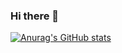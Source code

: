 ### Hi there 👋

[![Anurag's GitHub stats](https://github-readme-stats.vercel.app/api?username=ivanklee86&count_private=true&show_icons=true&theme=radical)](https://github.com/anuraghazra/github-readme-stats)

<!--
**ivanklee86/ivanklee86** is a ✨ _special_ ✨ repository because its `README.md` (this file) appears on your GitHub profile.

Here are some ideas to get you started:

- 🔭 I’m currently working on ...
- 🌱 I’m currently learning ...
- 👯 I’m looking to collaborate on ...
- 🤔 I’m looking for help with ...
- 💬 Ask me about ...
- 📫 How to reach me: ...
- 😄 Pronouns: ...
- ⚡ Fun fact: ...
-->
